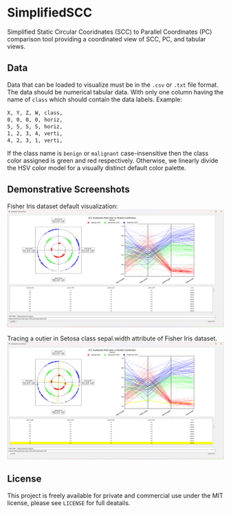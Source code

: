 # SimplifiedSCC

Simplified Static Circular Cooridnates (SCC) to Parallel Coordinates (PC) comparison tool providing a coordinated view of SCC, PC, and tabular views.

## Data

Data that can be loaded to visualize must be in the `.csv` or `.txt` file format. The data should be numerical tabular data. With only one column having the name of `class` which should contain the data labels. Example:

```csv
X, Y, Z, W, class,
0, 0, 0, 0, horiz,
5, 5, 5, 5, horiz,
1, 2, 3, 4, verti,
4, 2, 3, 1, verti,
```

If the class name is `benign` or `malignant` case-insensitive then the class color assigned is green and red respectively. Otherwise, we linearly divide the HSV color model for a visually distinct default color palette.

## Demonstrative Screenshots

Fisher Iris dataset default visualization:
![Demo screenshot of Iris dataset](screenshots/demo_iris.png)

Tracing a outier in Setosa class sepal.width attribute of Fisher Iris dataset.
![Demo screenshot of Iris dataset](screenshots/demo_iris_outlier.png)

## License

This project is freely available for private and commercial use under the MIT license, please see `LICENSE` for full deatails.

